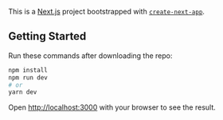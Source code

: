 This is a [Next.js](https://nextjs.org/) project bootstrapped with [`create-next-app`](https://github.com/vercel/next.js/tree/canary/packages/create-next-app).

## Getting Started

Run these commands after downloading the repo:

```bash
npm install
npm run dev
# or
yarn dev
```

Open [http://localhost:3000](http://localhost:3000) with your browser to see the result.


